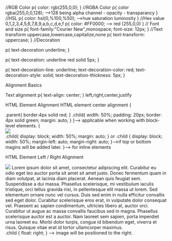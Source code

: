 //RGB Color
p{
    color: rgb(255,0,0);
}
//RGBA Color
p{
    color rgba(255,0,0,128); -->128 being alpha channel - opacity - transparancy
}
//HSL
p{
    color: hsl(0,%100,%50); -->hue saturation luminosity
}
//Hex value
0,1,2,3,4,5,6,7,8,9,a,b,c,d,e,f
p{
    color: #FF0000; --> red (255,0,0)
}
// Font and size
p{
    font-family:"Courier New",monospace;
    font-size: 12px;
}
//Text transform
uppercase,lowercase,capitalize,none
p{
    text-transform: uppercase;
}
//Decoration

p{
    text-decoration underline;
}

p{
    text-decoration: underline red solid 5px;
}

p{
    text-decoration-line: underline;
    text-decoration-color: red;
    text-decoration-style: solid;
    text-decoration-thickness: 5px;
}

Alignment Basics

Text alignment
p{
    text-align: center;
}
left,right,center,justify

HTML Element Alignment
HTML element center alignment
{
    <div class="parent">
        <div class="child">
        </div>
    </div>
    .parent{
        border:4px solid red;
    }
    .child{
        width: 50%;
        padding: 20px;
        border: 4px solid green;
        margin: auto;
    }
}--> applicable when working with block-level elements.
{
    <div class="parent">
        <img src="photo.png" class="child">
    </div>
    .child{
        display: block;
        width: 50%;
        margin: auto;
    }
    or
    .child {
        display: block;
        width: 50%;
        margin-left: auto;
        margin-right: auto;
    }-->if top or bottom magins will be added later.
}--> for inline elements

HTML Element Left / Right Alignment
<div class="parent">
  <img src="photo.png" class="child"> Lorem ipsum dolor sit amet, consectetur adipiscing elit. Curabitur eu odio eget leo auctor porta sit amet sit amet justo. Donec fermentum quam in diam volutpat, at lacinia diam placerat. Aenean quis feugiat sem. Suspendisse a dui massa. Phasellus scelerisque, mi vestibulum iaculis tristique, orci tellus gravida nisi, in pellentesque elit massa ut lorem. Sed elementum ornare nunc vel cursus. Duis sed enim in nulla efficitur convallis sed eget dolor. Curabitur scelerisque eros erat, in vulputate dolor consequat vel. Praesent ac sapien condimentum, ultricies libero at, auctor orci. Curabitur ut augue ac massa convallis faucibus sed in magna. Phasellus scelerisque auctor est a auctor. Nam laoreet sem sapien, porta imperdiet urna laoreet eu. Morbi dolor turpis, congue id bibendum eget, viverra et risus. Quisque vitae erat id tortor ullamcorper maximus.
</div>
.child {
  float: right;
} --> image will be positioned to the right.